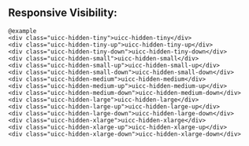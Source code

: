 ## Responsive Visibility:

    @example
    <div class="uicc-hidden-tiny">uicc-hidden-tiny</div>
    <div class="uicc-hidden-tiny-up">uicc-hidden-tiny-up</div>
    <div class="uicc-hidden-tiny-down">uicc-hidden-tiny-down</div>
    <div class="uicc-hidden-small">uicc-hidden-small</div>
    <div class="uicc-hidden-small-up">uicc-hidden-small-up</div>
    <div class="uicc-hidden-small-down">uicc-hidden-small-down</div>
    <div class="uicc-hidden-medium">uicc-hidden-medium</div>
    <div class="uicc-hidden-medium-up">uicc-hidden-medium-up</div>
    <div class="uicc-hidden-medium-down">uicc-hidden-medium-down</div>
    <div class="uicc-hidden-large">uicc-hidden-large</div>
    <div class="uicc-hidden-large-up">uicc-hidden-large-up</div>
    <div class="uicc-hidden-large-down">uicc-hidden-large-down</div>
    <div class="uicc-hidden-xlarge">uicc-hidden-xlarge</div>
    <div class="uicc-hidden-xlarge-up">uicc-hidden-xlarge-up</div>
    <div class="uicc-hidden-xlarge-down">uicc-hidden-xlarge-down</div>
